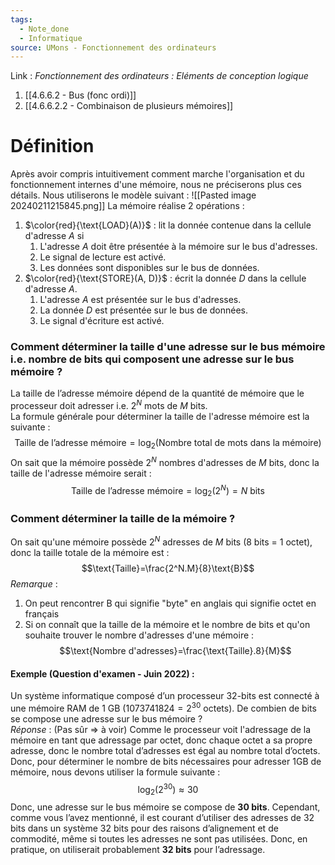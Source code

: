 ```yaml
---
tags:
  - Note_done
  - Informatique
source: UMons - Fonctionnement des ordinateurs
---
```


Link :
_Fonctionnement des ordinateurs : Eléments de conception logique_
1. [[4.6.6.2 - Bus (fonc ordi)]]
1. [[4.6.6.2.2 - Combinaison de plusieurs mémoires]]

# Définition
Après avoir compris intuitivement comment marche l'organisation et du fonctionnement internes d'une mémoire, nous ne préciserons plus ces détails. Nous utiliserons le modèle suivant : ![[Pasted image 20240211215845.png]]
La mémoire réalise 2 opérations :
1. $\color{red}{\text{LOAD}(A)}$ : lit la donnée contenue dans la cellule d'adresse $A$ si 
	1. L'adresse $A$ doit être présentée à la mémoire sur le bus d'adresses. 
	2. Le signal de lecture est activé. 
	3. Les données sont disponibles sur le bus de données.
2. $\color{red}{\text{STORE}(A, D)}$ : écrit la donnée $D$ dans la cellule d'adresse $A$.
	1. L'adresse $A$ est présentée sur le bus d'adresses.
	2. La donnée $D$ est présentée sur le bus de données.
	3. Le signal d'écriture est activé.


### Comment déterminer la taille d'une adresse sur le bus mémoire i.e. nombre de bits qui composent une adresse sur le bus mémoire ?
La taille de l’adresse mémoire dépend de la quantité de mémoire que le processeur doit adresser i.e. $2^{N}$ mots de $M$ bits.
\
La formule générale pour déterminer la taille de l'adresse mémoire est la suivante : 
$$\text{Taille de l'adresse mémoire} = \log_{2}(\text{Nombre total de mots dans la mémoire})
$$ 
On sait que la mémoire possède $2^N$ nombres d'adresses de $M$ bits, donc la taille de l'adresse mémoire serait : $$\text{Taille de l'adresse mémoire} = \log_{2}(2^N) = N \text{ bits}$$

### Comment déterminer la taille de la mémoire ?
On sait qu'une mémoire possède $2^{N}$ adresses de $M$ bits (8 bits = 1 octet), donc la taille totale de la mémoire est : $$\text{Taille}=\frac{2^N.M}{8}\text{B}$$
_Remarque_ :
1. On peut rencontrer $\text{B}$ qui signifie "byte" en anglais qui signifie octet en français
2. Si on connaît que la taille de la mémoire et le nombre de bits et qu'on souhaite trouver le nombre d'adresses d'une mémoire : $$\text{Nombre d'adresses}=\frac{\text{Taille}.8}{M}$$

#### Exemple (Question d'examen - Juin 2022) : 
Un système informatique composé d’un processeur 32-bits est connecté à une mémoire RAM de 1 GB ($1073741824=2^{30}$ octets). De combien de bits se compose une adresse sur le bus mémoire ?
\
_Réponse_ : (Pas sûr $\Rightarrow$ à voir)
Comme le processeur voit l'adressage de la mémoire en tant que adressage par octet, donc chaque octet a sa propre adresse, donc le nombre total d’adresses est égal au nombre total d’octets.
\
Donc, pour déterminer le nombre de bits nécessaires pour adresser 1GB de mémoire, nous devons utiliser la formule suivante : $$\log_2​(2^{30})≈30$$
Donc, une adresse sur le bus mémoire se compose de **30 bits**. Cependant, comme vous l’avez mentionné, il est courant d’utiliser des adresses de 32 bits dans un système 32 bits pour des raisons d’alignement et de commodité, même si toutes les adresses ne sont pas utilisées. Donc, en pratique, on utiliserait probablement **32 bits** pour l’adressage.